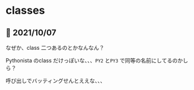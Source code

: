 # classes


## 📝 2021/10/07

なぜか、class 二つあるのとかなんなん？

Pythonista のclass だけっぽいな、、、`PY2` と`PY3` で同等の名前にしてるのかしら？


呼び出しでバッティングせんとええな、、、
